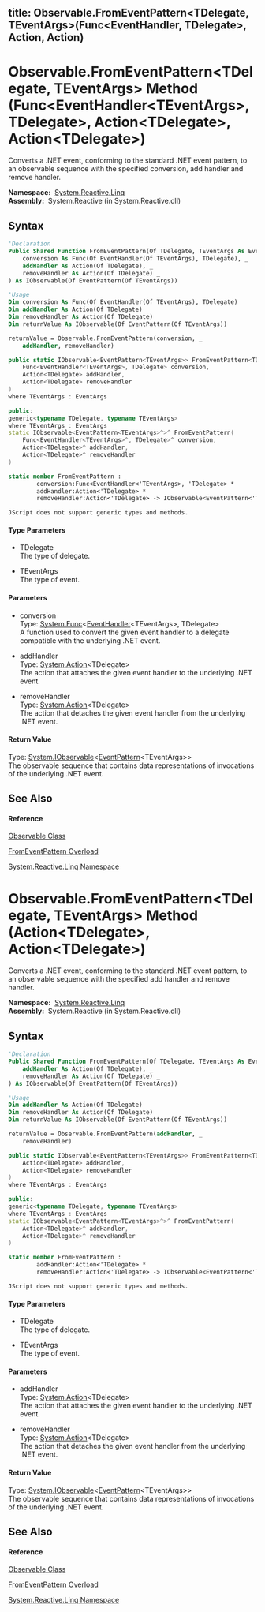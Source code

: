 title: Observable.FromEventPattern<TDelegate, TEventArgs>(Func<EventHandler<TEventArgs>, TDelegate>, Action<TDelegate>, Action<TDelegate>)
---
# Observable.FromEventPattern\<TDelegate, TEventArgs\> Method (Func\<EventHandler\<TEventArgs\>, TDelegate\>, Action\<TDelegate\>, Action\<TDelegate\>)

Converts a .NET event, conforming to the standard .NET event pattern, to an observable sequence with the specified conversion, add handler and remove handler.

**Namespace:**  [System.Reactive.Linq](System.Reactive.Linq\System.Reactive.Linq.md)  
**Assembly:**  System.Reactive (in System.Reactive.dll)

## Syntax

```vb
'Declaration
Public Shared Function FromEventPattern(Of TDelegate, TEventArgs As EventArgs) ( _
    conversion As Func(Of EventHandler(Of TEventArgs), TDelegate), _
    addHandler As Action(Of TDelegate), _
    removeHandler As Action(Of TDelegate) _
) As IObservable(Of EventPattern(Of TEventArgs))
```

```vb
'Usage
Dim conversion As Func(Of EventHandler(Of TEventArgs), TDelegate)
Dim addHandler As Action(Of TDelegate)
Dim removeHandler As Action(Of TDelegate)
Dim returnValue As IObservable(Of EventPattern(Of TEventArgs))

returnValue = Observable.FromEventPattern(conversion, _
    addHandler, removeHandler)
```

```csharp
public static IObservable<EventPattern<TEventArgs>> FromEventPattern<TDelegate, TEventArgs>(
    Func<EventHandler<TEventArgs>, TDelegate> conversion,
    Action<TDelegate> addHandler,
    Action<TDelegate> removeHandler
)
where TEventArgs : EventArgs
```

```c++
public:
generic<typename TDelegate, typename TEventArgs>
where TEventArgs : EventArgs
static IObservable<EventPattern<TEventArgs>^>^ FromEventPattern(
    Func<EventHandler<TEventArgs>^, TDelegate>^ conversion, 
    Action<TDelegate>^ addHandler, 
    Action<TDelegate>^ removeHandler
)
```

```fsharp
static member FromEventPattern : 
        conversion:Func<EventHandler<'TEventArgs>, 'TDelegate> * 
        addHandler:Action<'TDelegate> * 
        removeHandler:Action<'TDelegate> -> IObservable<EventPattern<'TEventArgs>>  when 'TEventArgs : EventArgs
```

```jscript
JScript does not support generic types and methods.
```

#### Type Parameters

- TDelegate  
  The type of delegate.

- TEventArgs  
  The type of event.

#### Parameters

- conversion  
  Type: [System.Func](https://msdn.microsoft.com/en-us/library/Bb549151)\<[EventHandler](https://msdn.microsoft.com/en-us/library/db0etb8x)\<TEventArgs\>, TDelegate\>  
  A function used to convert the given event handler to a delegate compatible with the underlying .NET event.

- addHandler  
  Type: [System.Action](https://msdn.microsoft.com/en-us/library/018hxwa8)\<TDelegate\>  
  The action that attaches the given event handler to the underlying .NET event.

- removeHandler  
  Type: [System.Action](https://msdn.microsoft.com/en-us/library/018hxwa8)\<TDelegate\>  
  The action that detaches the given event handler from the underlying .NET event.

#### Return Value

Type: [System.IObservable](https://msdn.microsoft.com/en-us/library/Dd990377)\<[EventPattern](EventPattern\EventPattern(TEventArgs).md)\<TEventArgs\>\>  
The observable sequence that contains data representations of invocations of the underlying .NET event.

## See Also

#### Reference

[Observable Class](Observable\Observable.md)

[FromEventPattern Overload](FromEventPattern\Observable.FromEventPattern.md)

[System.Reactive.Linq Namespace](System.Reactive.Linq\System.Reactive.Linq.md)








# Observable.FromEventPattern\<TDelegate, TEventArgs\> Method (Action\<TDelegate\>, Action\<TDelegate\>)

Converts a .NET event, conforming to the standard .NET event pattern, to an observable sequence with the specified add handler and remove handler.

**Namespace:**  [System.Reactive.Linq](System.Reactive.Linq\System.Reactive.Linq.md)  
**Assembly:**  System.Reactive (in System.Reactive.dll)

## Syntax

```vb
'Declaration
Public Shared Function FromEventPattern(Of TDelegate, TEventArgs As EventArgs) ( _
    addHandler As Action(Of TDelegate), _
    removeHandler As Action(Of TDelegate) _
) As IObservable(Of EventPattern(Of TEventArgs))
```

```vb
'Usage
Dim addHandler As Action(Of TDelegate)
Dim removeHandler As Action(Of TDelegate)
Dim returnValue As IObservable(Of EventPattern(Of TEventArgs))

returnValue = Observable.FromEventPattern(addHandler, _
    removeHandler)
```

```csharp
public static IObservable<EventPattern<TEventArgs>> FromEventPattern<TDelegate, TEventArgs>(
    Action<TDelegate> addHandler,
    Action<TDelegate> removeHandler
)
where TEventArgs : EventArgs
```

```c++
public:
generic<typename TDelegate, typename TEventArgs>
where TEventArgs : EventArgs
static IObservable<EventPattern<TEventArgs>^>^ FromEventPattern(
    Action<TDelegate>^ addHandler, 
    Action<TDelegate>^ removeHandler
)
```

```fsharp
static member FromEventPattern : 
        addHandler:Action<'TDelegate> * 
        removeHandler:Action<'TDelegate> -> IObservable<EventPattern<'TEventArgs>>  when 'TEventArgs : EventArgs
```

```jscript
JScript does not support generic types and methods.
```

#### Type Parameters

- TDelegate  
  The type of delegate.

- TEventArgs  
  The type of event.

#### Parameters

- addHandler  
  Type: [System.Action](https://msdn.microsoft.com/en-us/library/018hxwa8)\<TDelegate\>  
  The action that attaches the given event handler to the underlying .NET event.

- removeHandler  
  Type: [System.Action](https://msdn.microsoft.com/en-us/library/018hxwa8)\<TDelegate\>  
  The action that detaches the given event handler from the underlying .NET event.

#### Return Value

Type: [System.IObservable](https://msdn.microsoft.com/en-us/library/Dd990377)\<[EventPattern](EventPattern\EventPattern(TEventArgs).md)\<TEventArgs\>\>  
The observable sequence that contains data representations of invocations of the underlying .NET event.

## See Also

#### Reference

[Observable Class](Observable\Observable.md)

[FromEventPattern Overload](FromEventPattern\Observable.FromEventPattern.md)

[System.Reactive.Linq Namespace](System.Reactive.Linq\System.Reactive.Linq.md)







